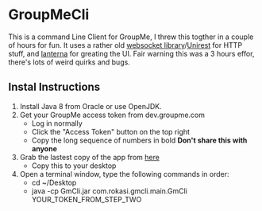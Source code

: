 # GroupMeCli
This is a command Line Client for GroupMe, I threw this togther in a couple of hours for fun. It uses a rather old [websocket  library](https://github.com/TooTallNate/Java-WebSocket)/[Unirest](https://github.com/Mashape/unirest-java) for HTTP stuff, and [lanterna](https://github.com/mabe02/lanterna) for greating the UI. Fair warning this was a 3 hours effor, there's lots of weird quirks and bugs.

## Instal Instructions
1. Install Java 8 from Oracle or use OpenJDK.
2. Get your GroupMe access token from dev.groupme.com
    * Log in normally
    * Click the "Access Token" button on the top right
    * Copy the long sequence of numbers in bold **Don't share this with anyone**
3. Grab the lastest copy of the app from [here](https://github.com/ro-kasi/GroupMeCli/raw/master/builds/GmCli.jar)
    * Copy this to your desktop
4. Open a terminal window, type the following commands in order:
    * cd ~/Desktop 
    * java -cp GmCli.jar com.rokasi.gmcli.main.GmCli YOUR_TOKEN_FROM_STEP_TWO
